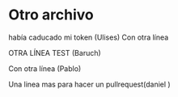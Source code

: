 # Otro archivo
había caducado mi token (Ulises)
Con otra línea


OTRA LÍNEA TEST (Baruch)

Con otra línea (Pablo)


Una linea mas para hacer un pullrequest(daniel )
